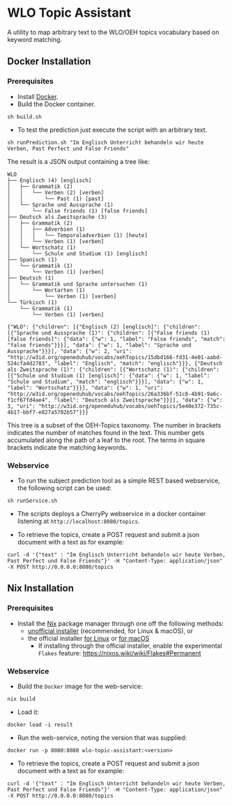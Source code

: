 # WLO Topic Assistant

A utility to map arbitrary text to the WLO/OEH topics vocabulary based on keyword matching.

## Docker Installation
 
### Prerequisites

- Install [Docker](https://docker.com/).
- Build the Docker container.

```
sh build.sh
```

- To test the prediction just execute the script with an arbitrary text.

```
sh runPrediction.sh "Im Englisch Unterricht behandeln wir heute Verben, Past Perfect und False Friends"
```

The result is a JSON output containing a tree like:

```
WLO
├── Englisch (4) [englisch]
│   ├── Grammatik (2)
│   │   └── Verben (2) [verben]
│   │       └── Past (1) [past]
│   └── Sprache und Aussprache (1)
│       └── False friends (1) [false friends]
├── Deutsch als Zweitsprache (3)
│   ├── Grammatik (2)
│   │   ├── Adverbien (1)
│   │   │   └── Temporaladverbien (1) [heute]
│   │   └── Verben (1) [verben]
│   └── Wortschatz (1)
│       └── Schule und Studium (1) [englisch]
├── Spanisch (1)
│   └── Grammatik (1)
│       └── Verben (1) [verben]
├── Deutsch (1)
│   └── Grammatik und Sprache untersuchen (1)
│       └── Wortarten (1)
│           └── Verben (1) [verben]
└── Türkisch (1)
    └── Grammatik (1)
        └── Verben (1) [verben]
```

```
{"WLO": {"children": [{"Englisch (2) [englisch]": {"children": [{"Sprache und Aussprache (1)": {"children": [{"False friends (1) [false friends]": {"data": {"w": 1, "label": "False friends", "match": "false friends"}}}], "data": {"w": 1, "label": "Sprache und Aussprache"}}}], "data": {"w": 2, "uri": "http://w3id.org/openeduhub/vocabs/oehTopics/15dbd166-fd31-4e01-aabd-524cfa4d2783", "label": "Englisch", "match": "englisch"}}}, {"Deutsch als Zweitsprache (1)": {"children": [{"Wortschatz (1)": {"children": [{"Schule und Studium (1) [englisch]": {"data": {"w": 1, "label": "Schule und Studium", "match": "englisch"}}}], "data": {"w": 1, "label": "Wortschatz"}}}], "data": {"w": 1, "uri": "http://w3id.org/openeduhub/vocabs/oehTopics/26a336bf-51c8-4b91-9a6c-f1cf67fd4ae4", "label": "Deutsch als Zweitsprache"}}}], "data": {"w": 3, "uri": "http://w3id.org/openeduhub/vocabs/oehTopics/5e40e372-735c-4b17-bbf7-e827a5702b57"}}}
```

This tree is a subset of the OEH-Topics taxonomy. The number in brackets indicates the number of matches found in the text. This number gets accumulated along the path of a leaf to the root. The terms in square brackets indicate the matching keywords.

### Webservice

- To run the subject prediction tool as a simple REST based webservice, the following script can be used:

```
sh runService.sh
```

- The scripts deploys a CherryPy webservice in a docker container listening at `http://localhost:8080/topics`.

- To retrieve the topics, create a POST request and submit a json document with a text as for example: 

```
curl -d '{"text" : "Im Englisch Unterricht behandeln wir heute Verben, Past Perfect und False Friends"}' -H "Content-Type: application/json" -X POST http://0.0.0.0:8080/topics
```	

## Nix Installation

### Prerequisites

- Install the [Nix](https://nixos.org/) package manager through one off the following methods:
  - [unofficial installer](https://github.com/DeterminateSystems/nix-installer) (recommended, for Linux & macOS), or 
  - the official installer [for Linux](https://nixos.org/download.html#nix-install-linux) or [for macOS](https://nixos.org/download.html#nix-install-macos)
    - If installing through the official installer, enable the experimental `Flakes` feature: https://nixos.wiki/wiki/Flakes#Permanent 

### Webservice

- Build the `Docker` image for the web-service:
```
nix build
```

- Load it:
```
docker load -i result
```

- Run the web-service, noting the version that was supplied:

```
docker run -p 8080:8080 wlo-topic-assistant:<version>
```

- To retrieve the topics, create a POST request and submit a json document with a text as for example: 

```
curl -d '{"text" : "Im Englisch Unterricht behandeln wir heute Verben, Past Perfect und False Friends"}' -H "Content-Type: application/json" -X POST http://0.0.0.0:8080/topics
```	


